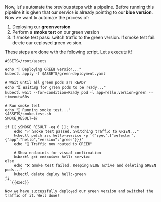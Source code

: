 Now, let's automate the previous steps with a pipeline. Before running this pipeline it is given that our service is already pointing to our **blue version**. Now we want to automate the process of:
1. Deploying our **green version**
2. Perform a **smoke test** on our green version
3. If smoke test pass: switch traffic to the green version. If smoke test fail: delete our deployed green version. 

These steps are done with the following script. Let's execute it!

```
ASSETS=/root/assets

echo "🚀 Deploying GREEN version..."
kubectl apply -f $ASSETS/green-deployment.yaml

# Wait until all green pods are READY
echo "⏳ Waiting for green pods to be ready..."
kubectl wait --for=condition=Ready pod -l app=hello,version=green --timeout=60s

# Run smoke test
echo "🧪 Running smoke test..."
$ASSETS/smoke-test.sh
SMOKE_RESULT=$?

if [[ $SMOKE_RESULT -eq 0 ]]; then
    echo "✅ Smoke test passed. Switching traffic to GREEN..."
    kubectl patch svc hello-service -p '{"spec":{"selector":{"app":"hello","version":"green"}}}'
    echo "🎉 Traffic now routed to GREEN"

    # Show endpoints for visual confirmation
    kubectl get endpoints hello-service
else
    echo "❌ Smoke test failed. Keeping BLUE active and deleting GREEN pods..."
    kubectl delete deploy hello-green
fi
```{{exec}}

Now we have successfully deployed our green version and switched the traffic of it. Well done!